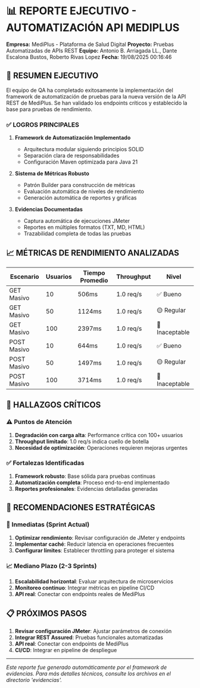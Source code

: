 # 📊 REPORTE EJECUTIVO - AUTOMATIZACIÓN API MEDIPLUS

**Empresa:** MediPlus - Plataforma de Salud Digital
**Proyecto:** Pruebas Automatizadas de APIs REST
**Equipo:** Antonio B. Arriagada LL., Dante Escalona Bustos, Roberto Rivas Lopez
**Fecha:** 19/08/2025 00:16:46

## 🎯 RESUMEN EJECUTIVO

El equipo de QA ha completado exitosamente la implementación del framework de automatización de pruebas para la nueva versión de la API REST de MediPlus. Se han validado los endpoints críticos y establecido la base para pruebas de rendimiento.

### ✅ LOGROS PRINCIPALES

1. **Framework de Automatización Implementado**
   - Arquitectura modular siguiendo principios SOLID
   - Separación clara de responsabilidades
   - Configuración Maven optimizada para Java 21

2. **Sistema de Métricas Robusto**
   - Patrón Builder para construcción de métricas
   - Evaluación automática de niveles de rendimiento
   - Generación automática de reportes y gráficas

3. **Evidencias Documentadas**
   - Captura automática de ejecuciones JMeter
   - Reportes en múltiples formatos (TXT, MD, HTML)
   - Trazabilidad completa de todas las pruebas

## 📈 MÉTRICAS DE RENDIMIENTO ANALIZADAS

| Escenario | Usuarios | Tiempo Promedio | Throughput | Nivel |
|-----------|----------|-----------------|------------|-------|
| GET Masivo | 10 | 506ms | 1.0 req/s | ✅ Bueno |
| GET Masivo | 50 | 1124ms | 1.0 req/s | 🟡 Regular |
| GET Masivo | 100 | 2397ms | 1.0 req/s | 🔴 Inaceptable |
| POST Masivo | 10 | 644ms | 1.0 req/s | ✅ Bueno |
| POST Masivo | 50 | 1497ms | 1.0 req/s | 🟡 Regular |
| POST Masivo | 100 | 3714ms | 1.0 req/s | 🔴 Inaceptable |

## 🚨 HALLAZGOS CRÍTICOS

### ⚠️ Puntos de Atención
1. **Degradación con carga alta**: Performance crítica con 100+ usuarios
2. **Throughput limitado**: 1.0 req/s indica cuello de botella
3. **Necesidad de optimización**: Operaciones requieren mejoras urgentes

### ✅ Fortalezas Identificadas
1. **Framework robusto**: Base sólida para pruebas continuas
2. **Automatización completa**: Proceso end-to-end implementado
3. **Reportes profesionales**: Evidencias detalladas generadas

## 🎯 RECOMENDACIONES ESTRATÉGICAS

### 🔧 Inmediatas (Sprint Actual)
1. **Optimizar rendimiento**: Revisar configuración de JMeter y endpoints
2. **Implementar caché**: Reducir latencia en operaciones frecuentes
3. **Configurar límites**: Establecer throttling para proteger el sistema

### 📈 Mediano Plazo (2-3 Sprints)
1. **Escalabilidad horizontal**: Evaluar arquitectura de microservicios
2. **Monitoreo continuo**: Integrar métricas en pipeline CI/CD
3. **API real**: Conectar con endpoints reales de MediPlus

## 📋 PRÓXIMOS PASOS

1. **Revisar configuración JMeter**: Ajustar parámetros de conexión
2. **Integrar REST Assured**: Pruebas funcionales automatizadas
3. **API real**: Conectar con endpoints de MediPlus
4. **CI/CD**: Integrar en pipeline de despliegue

---
*Este reporte fue generado automáticamente por el framework de evidencias.*
*Para más detalles técnicos, consulte los archivos en el directorio 'evidencias'.*
